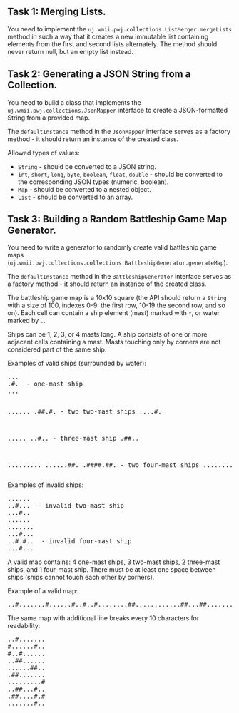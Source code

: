 <h2>Task 1: Merging Lists.</h2>
<p>You need to implement the <code>uj.wmii.pwj.collections.ListMerger.mergeLists</code> method in such a way that it creates a new immutable list containing elements from the first and second lists alternately. The method should never return null, but an empty list instead.</p>

<h2>Task 2: Generating a JSON String from a Collection.</h2>
<p>You need to build a class that implements the <code>uj.wmii.pwj.collections.JsonMapper</code> interface to create a JSON-formatted String from a provided map.</p>

<p>The <code>defaultInstance</code> method in the <code>JsonMapper</code> interface serves as a factory method - it should return an instance of the created class.</p>

<p>Allowed types of values:</p>
<ul>
  <li><code>String</code> - should be converted to a JSON string.</li>
  <li><code>int</code>, <code>short</code>, <code>long</code>, <code>byte</code>, <code>boolean</code>, <code>float</code>, <code>double</code> - should be converted to the corresponding JSON types (numeric, boolean).</li>
  <li><code>Map</code> - should be converted to a nested object.</li>
  <li><code>List</code> - should be converted to an array.</li>
</ul>

<h2>Task 3: Building a Random Battleship Game Map Generator.</h2>
<p>You need to write a generator to randomly create valid battleship game maps (<code>uj.wmii.pwj.collections.collections.BattleshipGenerator.generateMap</code>).</p>

<p>The <code>defaultInstance</code> method in the <code>BattleshipGenerator</code> interface serves as a factory method - it should return an instance of the created class.</p>

<p>The battleship game map is a 10x10 square (the API should return a <code>String</code> with a size of 100, indexes 0-9: the first row, 10-19 the second row, and so on). Each cell can contain a ship element (mast) marked with <code>*</code>, or water marked by <code>.</code>.</p>

<p>Ships can be 1, 2, 3, or 4 masts long. A ship consists of one or more adjacent cells containing a mast. Masts touching only by corners are not considered part of the same ship.</p>

<p>Examples of valid ships (surrounded by water):</p>
<pre>
...
.#.  - one-mast ship
...

......
.##.#. - two two-mast ships
....#.

.....
..#..  - three-mast ship
.##..

.........
......##.
.####.##. - two four-mast ships
.........
</pre>

<p>Examples of invalid ships:</p>
<pre>
......
..#...  - invalid two-mast ship
...#..
......
.......
...#...
..#.#..  - invalid four-mast ship
...#...
</pre>

<p>A valid map contains: 4 one-mast ships, 3 two-mast ships, 2 three-mast ships, and 1 four-mast ship. There must be at least one space between ships (ships cannot touch each other by corners).</p>

<p>Example of a valid map:</p>
<pre>
..#.......#......#..#..#........##............##...##................#..##...#...##....#.#.......#..
</pre>

<p>The same map with additional line breaks every 10 characters for readability:</p>
<pre>
..#.......
#......#..
#..#......
..##......
......##..
.##.......
.........#
..##...#..
.##....#.#
.......#..
</pre>